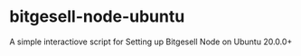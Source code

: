 # bitgesell-node-ubuntu
A simple interactiove script for Setting up Bitgesell Node on Ubuntu 20.0.0+
